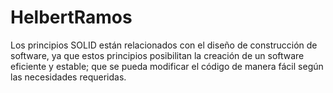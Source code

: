 # HelbertRamos
Los principios SOLID están relacionados con el diseño de construcción de software, ya que estos principios posibilitan la creación de un software eficiente y estable; que se pueda modificar el código de manera fácil según las necesidades requeridas.
